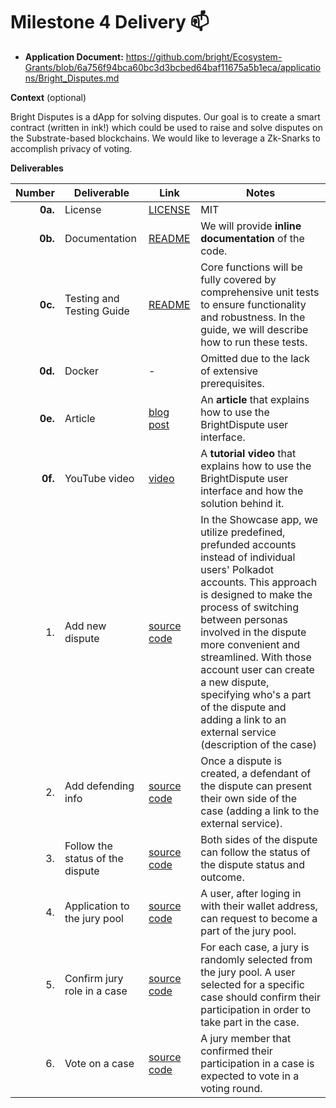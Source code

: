 # Milestone 4 Delivery :mailbox:

* **Application Document:** https://github.com/bright/Ecosystem-Grants/blob/6a756f94bca60bc3d3bcbed64baf11675a5b1eca/applications/Bright_Disputes.md

**Context** (optional)

Bright Disputes is a dApp for solving disputes. Our goal is to create a smart contract (written in ink!) which could be used to raise and solve disputes on the Substrate-based blockchains. We would like to leverage a Zk-Snarks to accomplish privacy of voting.

**Deliverables**

| Number | Deliverable | Link | Notes |
| -----: | ----------- |----------- | ------------- |
| **0a.** | License |[LICENSE](https://github.com/bright/bright-disputes/blob/main/LICENSE) | MIT |
| **0b.** | Documentation | [README](https://github.com/bright/bright-disputes-showcase/blob/main/README.md) | We will provide **inline documentation** of the code. |
| **0c.** | Testing and Testing Guide | [README](https://github.com/bright/bright-disputes-showcase/blob/main/README.md) | Core functions will be fully covered by comprehensive unit tests to ensure functionality and robustness. In the guide, we will describe how to run these tests. |
| **0d.** | Docker | - | Omitted due to the lack of extensive prerequisites. |
| **0e.** | Article | [blog post](https://brightinventions.pl/blog/the-bright-disputes-showcase/) |An **article** that explains how to use the BrightDispute user interface.  |
| **0f.** | YouTube video | [video](https://www.youtube.com/watch?v=x8cfKKUvQls)| A **tutorial video** that explains how to use the BrightDispute user interface and how the solution behind it. 
| 1. | Add new dispute |[source code](https://github.com/bright/bright-disputes-showcase/blob/main/app/routes/dispute.create/route.tsx) | In the Showcase app, we utilize predefined, prefunded accounts instead of individual users' Polkadot accounts. This approach is designed to make the process of switching between personas involved in the dispute more convenient and streamlined. With those account user can create a new dispute, specifying who's a part of the dispute and adding a link to an external service (description of the case)
| 2. | Add defending info | [source code](https://github.com/bright/bright-disputes-showcase/blob/main/app/routes/dispute.%24id.defendant/route.tsx) | Once a dispute is created, a defendant of the dispute can present their own side of the case (adding a link to the external service).
| 3. | Follow the status of the dispute | [source code](https://github.com/bright/bright-disputes-showcase/blob/main/app/routes/dispute.%24id._index/route.tsx)| Both sides of the dispute can follow the status of the dispute status and outcome.
| 4. | Application to the jury pool | [source code](https://github.com/bright/bright-disputes-showcase/blob/main/app/routes/_index/route.tsx)| A user, after loging in with their wallet address, can request to become a part of the jury pool.
| 5. | Confirm jury role in a case  | [source code](https://github.com/bright/bright-disputes-showcase/blob/main/app/routes/dispute.%24id._index/route.tsx)| For each case, a jury is randomly selected from the jury pool. A user selected for a specific case should confirm their participation in order to take part in the case.
| 6. | Vote on a case  | [source code](https://github.com/bright/bright-disputes-showcase/blob/main/app/routes/dispute.%24id._index/route.tsx)| A jury member that confirmed their participation in a case is expected to vote in a voting round.
